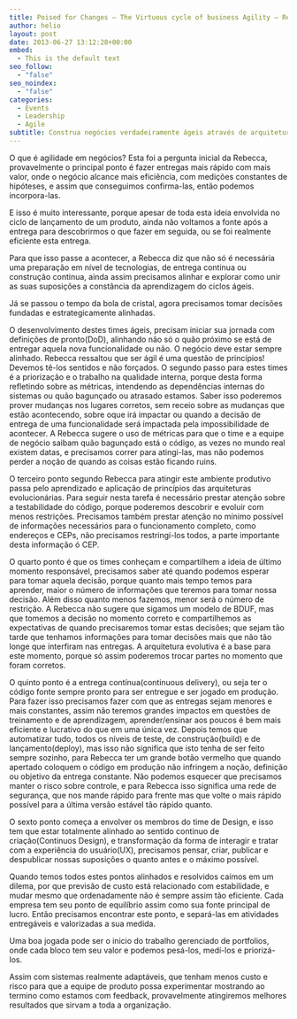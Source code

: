 ```yaml
---
title: Poised for Changes – The Virtuous cycle of business Agility – Rebecca Parsons
author: helio
layout: post
date: 2013-06-27 13:12:28+00:00
embed:
  - This is the default text
seo_follow:
  - "false"
seo_noindex:
  - "false"
categories:
  - Events
  - Leadership
  - Agile
subtitle: Construa negócios verdadeiramente ágeis através de arquitetura evolutiva, entrega contínua e decisões baseadas em dados—descubra os 6 pilares que criam vantagem competitiva sustentável
---
```


O que é agilidade em negócios? Esta foi a pergunta inicial da Rebecca, provavelmente o principal ponto é fazer entregas mais rápido com mais valor, onde o negócio alcance mais eficiência, com medições constantes de hipóteses, e assim que conseguimos confirma-las, então podemos incorpora-las.

E isso é muito interessante, porque apesar de toda esta ideia envolvida no ciclo de lançamento de um produto, ainda não voltamos a fonte após a entrega para descobrirmos o que fazer em seguida, ou se foi realmente eficiente esta entrega.

Para que isso passe a acontecer, a Rebecca diz que não só é necessária uma preparação em nível de tecnologias, de entrega continua ou construção continua, ainda assim precisamos alinhar e explorar como unir as suas suposições a constância da aprendizagem do ciclos ágeis.

Já se passou o tempo da bola de cristal, agora precisamos tomar decisões fundadas e estrategicamente alinhadas.

O desenvolvimento destes times ágeis, precisam iniciar sua jornada com definições de pronto(DoD), alinhando não só o quão próximo se está de entregar aquela nova funcionalidade ou não. O negócio deve estar sempre alinhado. Rebecca ressaltou que ser ágil é uma questão de princípios! Devemos tê-los sentidos e não forçados. O segundo passo para estes times é a priorização e o trabalho na qualidade interna, porque desta forma refletindo sobre as métricas, intendendo as dependências internas do sistemas ou quão bagunçado ou atrasado estamos. Saber isso poderemos prover mudanças nos lugares corretos, sem receio sobre as mudanças que estão acontecendo, sobre oque irá impactar ou quando a decisão de entrega de uma funcionalidade será impactada pela impossibilidade de acontecer. A Rebecca sugere o uso de métricas para que o time e a equipe de negócio saibam quão bagunçado está o código, as vezes no mundo real existem datas, e precisamos correr para atingi-las, mas não podemos perder a noção de quando as coisas estão ficando ruins.

O terceiro ponto segundo Rebecca para atingir este ambiente produtivo passa pelo aprendizado e aplicação de princípios das arquiteturas evolucionárias. Para seguir nesta tarefa é necessário prestar atenção sobre a testabilidade do código, porque poderemos descobrir e evoluir com menos restrições. Precisamos também prestar atenção no mínimo possível de informações necessários para o funcionamento completo, como endereços e CEPs, não precisamos restringí-los todos, a parte importante desta informação ó CEP.

O quarto ponto é que os times conheçam e compartilhem a ideia de último momento responsável, precisamos saber até quando podemos esperar para tomar aquela decisão, porque quanto mais tempo temos para aprender, maior o número de informações que teremos para tomar nossa decisão. Além disso quanto menos fazemos, menor será o número de restrição. A Rebecca não sugere que sigamos um modelo de BDUF, mas que tomemos a decisão no momento correto e compartilhemos as expectativas de quando precisaremos tomar estas decisões; que sejam tão tarde que tenhamos informações para tomar decisões mais que não tão longe que interfiram nas entregas. A arquitetura evolutiva é a base para este momento, porque só assim poderemos trocar partes no momento que foram corretos.

O quinto ponto é a entrega contínua(continuous delivery), ou seja ter o código fonte sempre pronto para ser entregue e ser jogado em produção. Para fazer isso precisamos fazer com que as entregas sejam menores e mais constantes, assim não teremos grandes impactos em questões de treinamento e de aprendizagem, aprender/ensinar aos poucos é bem mais eficiente e lucrativo do que em uma única vez. Depois temos que automatizar tudo, todos os níveis de teste, de construção(build) e de lançamento(deploy), mas isso não significa que isto tenha de ser feito sempre sozinho, para Rebecca ter um grande botão vermelho que quando apertado coloquem o código em produção não infringem a noção, definição ou objetivo da entrega constante. Não podemos esquecer que precisamos manter o risco sobre controle, e para Rebecca isso significa uma rede de segurança, que nos mande rápido para frente mas que volte o mais rápido possível para a última versão estável tão rápido quanto.

O sexto ponto começa a envolver os membros do time de Design, e isso tem que estar totalmente alinhado ao sentido continuo de criação(Continuos Design), e transformação da forma de interagir e tratar com a experiência do usuário(UX), precisamos pensar, criar, publicar e despublicar nossas suposições o quanto antes e o máximo possível.

Quando temos todos estes pontos alinhados e resolvidos caímos em um dilema, por que previsão de custo está relacionado com estabilidade, e mudar mesmo que ordenadamente não é sempre assim tão eficiente. Cada empresa tem seu ponto de equilíbrio assim como sua fonte principal de lucro. Então precisamos encontrar este ponto, e separá-las em atividades entregáveis e valorizadas a sua medida.

Uma boa jogada pode ser o inicio do trabalho gerenciado de portfolios, onde cada bloco tem seu valor e podemos pesá-los, medí-los e priorizá-los.

Assim com sistemas realmente adaptáveis, que tenham menos custo e risco para que a equipe de produto possa experimentar mostrando ao termino como estamos com feedback, provavelmente atingiremos melhores resultados que sirvam a toda a organização.

